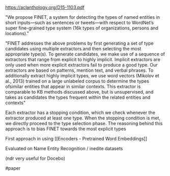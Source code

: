 https://aclanthology.org/D15-1103.pdf

"We propose FINET, a system for detecting the types of named entities in short inputs—such as sentences or tweets—with respect to WordNet’s super fine-grained type system (16k types of organizations, persons and locations)."

"FINET addresses the above problems by first generating a set of type candidates using multiple extractors and then selecting the most appropriate type(s). To generate candidates, we make use of a sequence of extractors that range from explicit to highly implicit. Implicit extractors are only used when more explicit extractors fail to produce a good type. Our extractors are based on patterns, mention text, and verbal phrases. To additionally extract highly implicit types, we use word vectors (Mikolov et al., 2013) trained on a large unlabeled corpus to determine the types ofsimilar entities that appear in similar contexts. This extractor is comparable to KB methods discussed above, but is unsupervised, and takes as candidates the types frequent within the related entities and contexts"

Each extractor has a stopping condition, which we check whenever the extractor produced at least one type. When the stopping condition is met, we directly proceed to the type selection phase. The reasoning behind this approach is to bias FINET towards the most explicit types

First approach in using [[Encoders - Pretrained Word Embeddings]]

Evaluated on Name Entity Recognition / inedite datasets

(ndr very useful for Docebo)

#paper